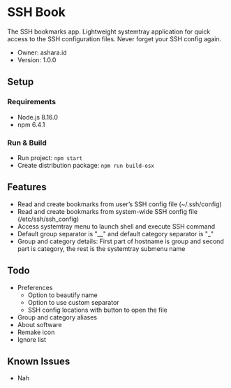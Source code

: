 # SSH Book
The SSH bookmarks app. Lightweight systemtray application for quick access to the SSH configuration files. Never forget your SSH config again.
* Owner: ashara.id
* Version: 1.0.0

## Setup
### Requirements
* Node.js 8.16.0
* npm 6.4.1

### Run & Build
* Run project: `npm start`
* Create distribution package: `npm run build-osx`

## Features
* Read and create bookmarks from user’s SSH config file (~/.ssh/config)
* Read and create bookmarks from system-wide SSH config file (/etc/ssh/ssh_config)
* Access systemtray menu to launch shell and execute SSH command
* Default group separator is "__" and default category separator is "_"
* Group and category details: First part of hostname is group and second part is category, the rest is the systemtray submenu name

## Todo
* Preferences
    * Option to beautify name
    * Option to use custom separator
    * SSH config locations with button to open the file
* Group and category aliases
* About software
* Remake icon
* Ignore list

## Known Issues
* Nah
